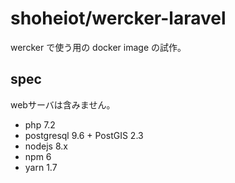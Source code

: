 shoheiot/wercker-laravel
=========================

wercker で使う用の docker image の試作。

## spec

webサーバは含みません。

- php 7.2
- postgresql 9.6 + PostGIS 2.3
- nodejs 8.x
- npm 6
- yarn 1.7